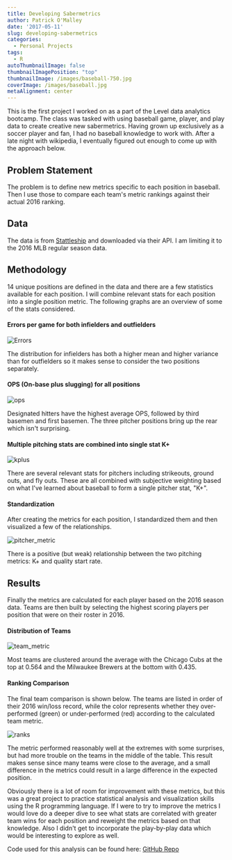 ```yaml
---
title: Developing Sabermetrics
author: Patrick O'Malley
date: '2017-05-11'
slug: developing-sabermetrics
categories:
  - Personal Projects
tags:
  - R
autoThumbnailImage: false
thumbnailImagePosition: "top"
thumbnailImage: /images/baseball-750.jpg
coverImage: /images/baseball.jpg
metaAlignment: center
---
```



This is the first project I worked on as a part of the Level data analytics bootcamp. The class was tasked with using baseball game, player, and play data to create creative new sabermetrics. Having grown up exclusively as a soccer player and fan, I had no baseball knowledge to work with. After a late night with wikipedia, I eventually figured out enough to come up with the approach below.

## Problem Statement

The problem is to define new metrics specific to each position in baseball. Then I use those to compare each team's metric rankings against their actual 2016 ranking.

## Data

The data is from [Stattleship](https://www.stattleship.com/) and downloaded via their API. I am limiting it to the 2016 MLB regular season data.

## Methodology

14 unique positions are defined in the data and there are a few statistics available for each position. I will combine relevant stats for each position into a single position metric. The following graphs are an overview of some of the stats considered.  

#### Errors per game for both infielders and outfielders

![Errors](/img/errs.png)

The distribution for infielders has both a higher mean and higher variance than for outfielders so it makes sense to consider the two positions separately.


#### OPS (On-base plus slugging) for all positions

![ops](/img/ops.png)

Designated hitters have the highest average OPS, followed by third basemen and first basemen. The three pitcher positions bring up the rear which isn't surprising.

#### Multiple pitching stats are combined into single stat K+

![kplus](/img/kplus.png)

There are several relevant stats for pitchers including strikeouts, ground outs, and fly outs. These are all combined with subjective weighting based on what I've learned about baseball to form a single pitcher stat, "K+".

#### Standardization

After creating the metrics for each position, I standardized them and then visualized a few of the relationships. 

![pitcher_metric](/img/pitcher_metric.png)

There is a positive (but weak) relationship between the two pitching metrics: K+ and quality start rate.

## Results

Finally the metrics are calculated for each player based on the 2016 season data. Teams are then built by selecting the highest scoring players per position that were on their roster in 2016.

#### Distribution of Teams

![team_metric](/img/team_metric.png)

Most teams are clustered around the average with the Chicago Cubs at the top at 0.564 and the Milwaukee Brewers at the bottom with 0.435.

#### Ranking Comparison

The final team comparison is shown below. The teams are listed in order of their 2016 win/loss record, while the color represents whether they over-performed (green) or under-performed (red) according to the calculated team metric.

![ranks](/img/ranks.png)

The metric performed reasonably well at the extremes with some surprises, but had more trouble on the teams in the middle of the table. This result makes sense since many teams were close to the average, and a small difference in the metrics could result in a large difference in the expected position.

Obviously there is a lot of room for improvement with these metrics, but this was a great project to practice statistical analysis and visualization skills using the R programming language. If I were to try to improve the metrics I would love do a deeper dive to see what stats are correlated with greater team wins for each position and reweight the metrics based on that knowledge. Also I didn't get to incorporate the play-by-play data which would be interesting to explore as well.

Code used for this analysis can be found here: [GitHub Repo](https://github.com/pomalley08/Sabermetrics)
